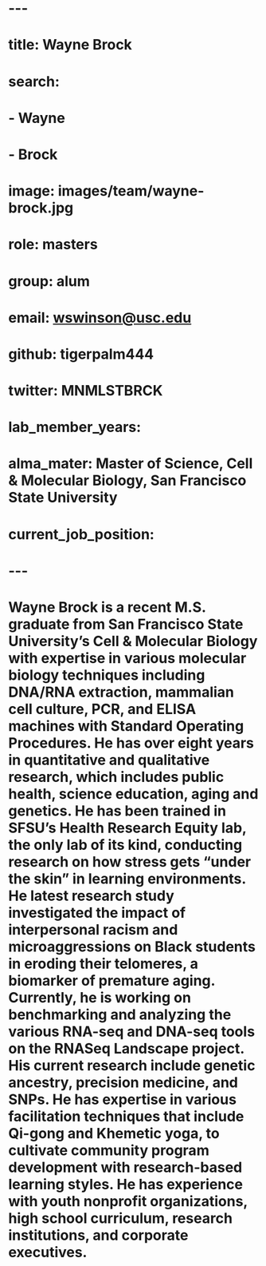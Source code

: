 # ---
# title: Wayne Brock
# search:
#   - Wayne
#   - Brock
# image: images/team/wayne-brock.jpg

# role: masters
# group: alum

# email: wswinson@usc.edu
# github: tigerpalm444
# twitter: MNMLSTBRCK

# lab_member_years:
# alma_mater: Master of Science, Cell & Molecular Biology, San Francisco State University
# current_job_position: 
# ---
# Wayne Brock is a recent M.S. graduate from San Francisco State University’s Cell & Molecular Biology with expertise in various molecular biology techniques including DNA/RNA extraction, mammalian cell culture, PCR, and ELISA machines with Standard Operating Procedures. He  has over eight years in quantitative and qualitative research, which includes public health, science education, aging and genetics. He has been trained in SFSU’s Health Research Equity lab, the only lab of its kind, conducting research on how stress gets “under the skin” in learning environments. He latest research study investigated the impact of interpersonal racism and microaggressions on Black students in eroding their telomeres, a biomarker of premature aging. Currently, he is working on benchmarking and analyzing the various RNA-seq and DNA-seq tools on the RNASeq Landscape project. His current research include genetic ancestry, precision medicine, and SNPs. He has expertise in various facilitation techniques that include Qi-gong and Khemetic yoga, to cultivate community program development with research-based learning styles. He has experience with youth nonprofit organizations, high school curriculum, research institutions, and corporate executives.




